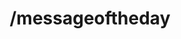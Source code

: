 ---
command:
  added: Pre-0.2.7
  aliases:
  - motd
  configuration: []
  description: Shows the message of the day.
  permissions:
  - rcmds.messageoftheday
  supports: {}
  usage: /messageoftheday
layout: command
title: /messageoftheday
---